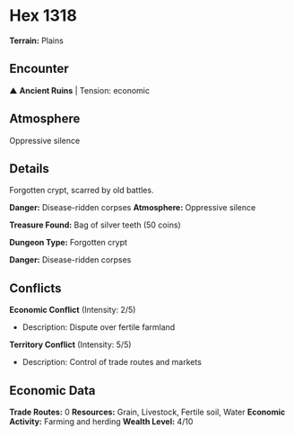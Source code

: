 # Hex 1318

**Terrain:** Plains

## Encounter
▲ **Ancient Ruins** | Tension: economic

## Atmosphere
Oppressive silence

## Details
Forgotten crypt, scarred by old battles.

**Danger:** Disease-ridden corpses
**Atmosphere:** Oppressive silence

**Treasure Found:** Bag of silver teeth (50 coins)


**Dungeon Type:** Forgotten crypt

**Danger:** Disease-ridden corpses

## Conflicts
**Economic Conflict** (Intensity: 2/5)
- Description: Dispute over fertile farmland

**Territory Conflict** (Intensity: 5/5)
- Description: Control of trade routes and markets

## Economic Data
**Trade Routes:** 0
**Resources:** Grain, Livestock, Fertile soil, Water
**Economic Activity:** Farming and herding
**Wealth Level:** 4/10
